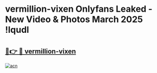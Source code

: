 # vermillion-vixen Onlyfans Leaked - New Video & Photos March 2025 !lqudl

# <h2><a href="https://psu6nv.iuczelnia.edu.pl?title=vermillion-vixen&ref=lqudl">🔗👉 🔴 vermillion-vixen</a></h2>

[![acn](https://github.com/user-attachments/assets/0f9c940e-d8b0-45ae-aac7-cd30a18b3e1c)](https://psu6nv.iuczelnia.edu.pl?title=vermillion-vixen&ref=lqudl)

